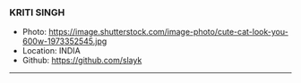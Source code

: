 ### KRITI SINGH
- Photo: https://image.shutterstock.com/image-photo/cute-cat-look-you-600w-1973352545.jpg
- Location: INDIA
- Github: https://github.com/slayk
***
